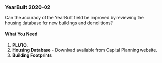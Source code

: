 <h3>YearBuilt 2020-02</h3>

<p>Can the accuracy of the YearBuilt field be improved by reviewing the housing database for new
buildings and demolitions?</p>

<h4>What You Need</h4>

<ol>
<li><strong>PLUTO.</strong></li>
<li><strong>Housing Database</strong> - Download available from Capital Planning website.</li>
<li><strong>Building Footprints</strong></li>
</ol>
